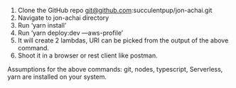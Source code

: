 1. Clone the GitHub repo git@github.com:succulentpup/jon-achai.git
2. Navigate to jon-achai directory
3. Run ‘yarn install’
4. Run ‘yarn deploy:dev —aws-profile’
5. It will create 2 lambdas, URI can be picked from the output of the above command.
6. Shoot it in a browser or rest client like postman.



Assumptions for the above commands: git, nodes, typescript, Serverless, yarn are installed on your system.
